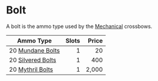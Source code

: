 # Bolt

A bolt is the ammo type used by the [Mechanical](../../Weapon%20Properties/Mechanical%20Property.md) crossbows.

| Ammo Type                                                               | Slots | Price |
| ----------------------------------------------------------------------- | ----: | ----: |
| 20 [Mundane Bolts](../../Material%20Properties/Mundane%20Property.md)   |     1 |    20 |
| 20 [Silvered Bolts](../../Material%20Properties/Silvered%20Property.md) |     1 |   400 |
| 20 [Mythril Bolts](../../Material%20Properties/Mythril%20Property.md)   |     1 | 2,000 |
